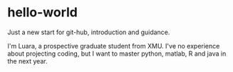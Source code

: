 # hello-world
Just a new start for git-hub, introduction and guidance.

I'm Luara, a prospective graduate student from XMU.
I've no experience about projecting coding, but I want to master python, matlab, R and java in the next year.
